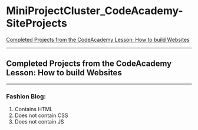 # MiniProjectCluster_CodeAcademy-SiteProjects

[Completed Projects from the CodeAcademy Lesson: How to build Websites](https://www.codecademy.com/learn/paths/learn-how-to-build-websites)

----------------------
## Completed Projects from the CodeAcademy Lesson: How to build Websites
----------------------

### Fashion Blog:

1. Contains HTML 
2. Does not contain CSS
3. Does not contain JS